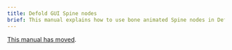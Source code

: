 ```yaml
---
title: Defold GUI Spine nodes
brief: This manual explains how to use bone animated Spine nodes in Defold GUI scenes.
---
```


[This manual has moved](/extension-spine).